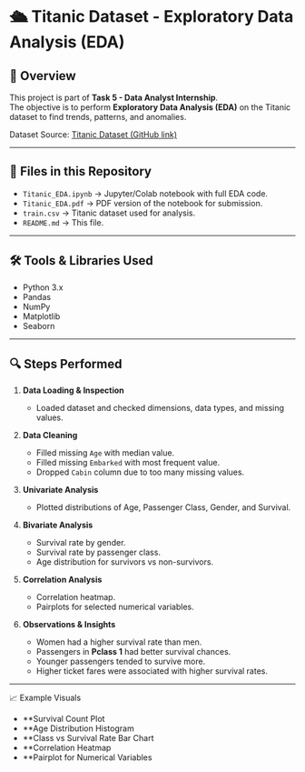 # 🛳 Titanic Dataset - Exploratory Data Analysis (EDA)

## 📌 Overview
This project is part of **Task 5 - Data Analyst Internship**.  
The objective is to perform **Exploratory Data Analysis (EDA)** on the Titanic dataset to find trends, patterns, and anomalies.

Dataset Source: [Titanic Dataset (GitHub link)](https://raw.githubusercontent.com/datasciencedojo/datasets/master/titanic.csv)

---

## 📂 Files in this Repository
- `Titanic_EDA.ipynb` → Jupyter/Colab notebook with full EDA code.
- `Titanic_EDA.pdf` → PDF version of the notebook for submission.
- `train.csv` → Titanic dataset used for analysis.
- `README.md` → This file.

---

## 🛠 Tools & Libraries Used
- Python 3.x
- Pandas
- NumPy
- Matplotlib
- Seaborn

---

## 🔍 Steps Performed
1. **Data Loading & Inspection**
   - Loaded dataset and checked dimensions, data types, and missing values.
   
2. **Data Cleaning**
   - Filled missing `Age` with median value.
   - Filled missing `Embarked` with most frequent value.
   - Dropped `Cabin` column due to too many missing values.

3. **Univariate Analysis**
   - Plotted distributions of Age, Passenger Class, Gender, and Survival.

4. **Bivariate Analysis**
   - Survival rate by gender.
   - Survival rate by passenger class.
   - Age distribution for survivors vs non-survivors.

5. **Correlation Analysis**
   - Correlation heatmap.
   - Pairplots for selected numerical variables.

6. **Observations & Insights**
   - Women had a higher survival rate than men.
   - Passengers in **Pclass 1** had better survival chances.
   - Younger passengers tended to survive more.
   - Higher ticket fares were associated with higher survival rates.

---

 📈 Example Visuals
- **Survival Count Plot
- **Age Distribution Histogram
- **Class vs Survival Rate Bar Chart
- **Correlation Heatmap
- **Pairplot for Numerical Variables






